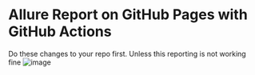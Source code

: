 # Allure Report on GitHub Pages with GitHub Actions

Do these changes to your repo first. Unless this reporting is not working fine
![image](https://github.com/cozyloon/allure-testng/assets/38062287/8f88aa69-a2fa-48e8-bd4e-bad6ebe55de6)

